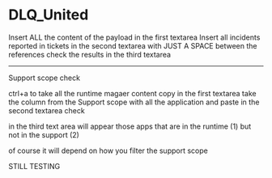 # DLQ_United

Insert ALL the content of the payload in the first textarea
Insert all incidents reported in tickets in the second textarea with JUST A SPACE between the references
check the results in the third textarea

---

Support scope check

ctrl+a to take all the runtime magaer content
copy in the first textarea
take the column from the Support scope with all the application and paste in the second textarea
check

in the third text area will appear those apps that are in the runtime (1) but not in the support (2)

of course it will depend on how you filter the support scope

STILL TESTING
